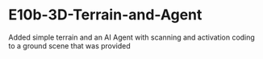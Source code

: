 # E10b-3D-Terrain-and-Agent
Added simple terrain and an AI Agent with scanning and activation coding to a ground scene that was provided

 



